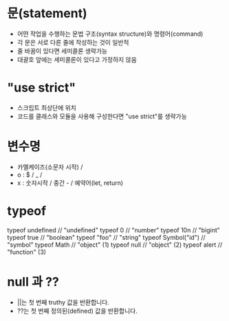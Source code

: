 # 문(statement)
- 어떤 작업을 수행하는 문법 구조(syntax  structure)와 명령어(command)
-  각 문은 서로 다른 줄에 작성하는 것이 일반적
-  줄 바꿈이 있다면 세미콜론 생략가능
-  대괄호 앞에는 세미콜론이 있다고 가정하지 않음

# "use strict" 
- 스크립트 최상단에 위치
- 코드를 클래스와 모듈을 사용해 구성한다면 "use strict"를 생략가능

# 변수명
- 카멜케이즈(소문자 시작) / 
- o : $ / _ /
- x : 숫자시작 / 중간 - / 예약어(let, return)

# typeof
typeof undefined // "undefined"
typeof 0 // "number"
typeof 10n // "bigint"
typeof true // "boolean"
typeof "foo" // "string"
typeof Symbol("id") // "symbol"
typeof Math // "object"  (1)
typeof null // "object"  (2)
typeof alert // "function"  (3)

# null 과 ??
- ||는 첫 번째 truthy 값을 반환합니다.
- ??는 첫 번째 정의된(defined) 값을 반환합니다.